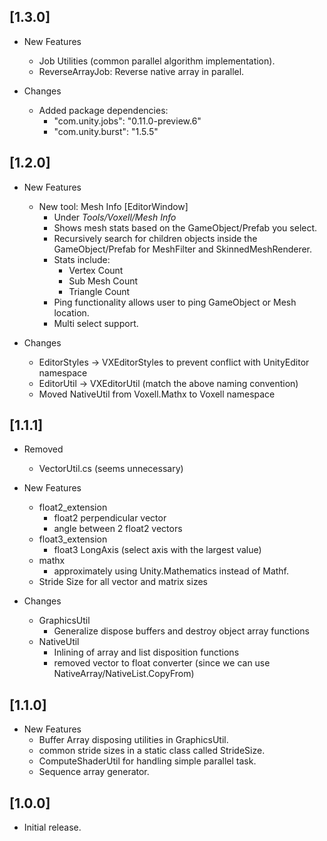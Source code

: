 ## [1.3.0]

- New Features
  - Job Utilities (common parallel algorithm implementation).
  - ReverseArrayJob: Reverse native array in parallel.

- Changes
  - Added package dependencies:
    - "com.unity.jobs": "0.11.0-preview.6"
    - "com.unity.burst": "1.5.5"

## [1.2.0]

- New Features
  - New tool: Mesh Info [EditorWindow]
    - Under *Tools/Voxell/Mesh Info*
    - Shows mesh stats based on the GameObject/Prefab you select.
    - Recursively search for children objects inside the GameObject/Prefab for MeshFilter and SkinnedMeshRenderer.
    - Stats include:
      - Vertex Count
      - Sub Mesh Count
      - Triangle Count
    - Ping functionality allows user to ping GameObject or Mesh location.
    - Multi select support.

- Changes
  - EditorStyles -> VXEditorStyles to prevent conflict with UnityEditor namespace
  - EditorUtil -> VXEditorUtil (match the above naming convention)
  - Moved NativeUtil from Voxell.Mathx to Voxell namespace

## [1.1.1]

- Removed
  - VectorUtil.cs (seems unnecessary)

- New Features
  - float2_extension
    - float2 perpendicular vector
    - angle between 2 float2 vectors
  - float3_extension
    - float3 LongAxis (select axis with the largest value)
  - mathx
    - approximately using Unity.Mathematics instead of Mathf.
  - Stride Size for all vector and matrix sizes

- Changes
  - GraphicsUtil
    - Generalize dispose buffers and destroy object array functions
  - NativeUtil
    - Inlining of array and list disposition functions
    - removed vector to float converter (since we can use NativeArray/NativeList.CopyFrom)

## [1.1.0]

- New Features
  - Buffer Array disposing utilities in GraphicsUtil.
  - common stride sizes in a static class called StrideSize.
  - ComputeShaderUtil for handling simple parallel task.
  - Sequence array generator.

## [1.0.0]

- Initial release.